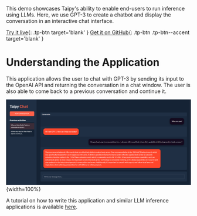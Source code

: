 This demo showcases Taipy's ability to enable end-users to run inference using LLMs. Here, we use GPT-3 to create a chatbot and display the conversation in an interactive chat interface.

[Try it live](https://demo-llm-chat.taipy.cloud/){: .tp-btn target='blank' }
[Get it on GitHub](https://github.com/Avaiga/demo-llm-chat){: .tp-btn .tp-btn--accent target='blank' }

# Understanding the Application
This application allows the user to chat with GPT-3 by sending 
its input to the OpenAI API and returning the conversation in 
a chat window. The user is also able to come back to a previous 
conversation and continue it.

![ChatBot](images/chatbot_roundconv.png){width=100%}

A tutorial on how to write this application and similar 
LLM inference applications is available [here](../tutorials/chatbot/index.md).